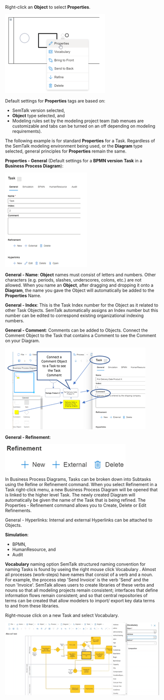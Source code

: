 Right-click  an **Object** to select **Properties**.

![alt text](images/Properties1.png)

Default settings for **Properties** tags are based on:
* SemTalk version selected, 
* **Object** type selected, and 
* Modeling rules set by the modeling project team (tab menues are customizable and tabs can be turned on an off depending on modeling requirements). 

The following example is for standard **Properties** for a Task. Regardless of the SemTalk modeling environment being used, or the **Diagram** type selected, general principles for **Properties** remain the same.

**Properties - General** (Default settings for a **BPMN version** **Task** in a **Business Process Diagram**):

![alt text](images/Properties3.png)

**General - Name**: **Object** names must consist of letters and numbers. Other characters (e.g. periods, slashes, underscores, colons, etc.) are not allowed. 
When you name an **Object**, after dragging and dropping it onto a **Diagram**, the name you gave the Object will automatically be added to the **Properties** Name.

**General - Index**: This is the Task Index number for the Object as it related to other Task Objects. SemTalk automatically assigns an Index number but this number can be edited to correspond existing organizational indexing numbers.

**General - Comment**: Comments can be added to Objects. Connect the Comment Object to the Task that contains a Comment to see the Comment on your Diagram.

![alt text](images/Properties_Comment5.png)

**General - Refinement**: 

![alt text](images/Refinement.png)

In Business Process Diagrams, Tasks can be broken down into Subtasks using the Refine or Refinement command. When you select Refinement in a Task right-click menu, a new Business Process Diagram will be opened that is linked to the higher level Task. The newly created Diagram will automatically be given the name of the Task that is being refined. The Properties - Refinement command allows you to Create, Delete or Edit Refinements.

General - Hyperlinks: Internal and external Hyperlinks can be attached to Objects.


**Simulation**:

* BPMN,
* HumanResource, and
* Audit

**Vocabulary** naming option
SemTalk structured naming convention for naming Tasks is found by useing the right mouse click Vocabulary . Almost all processes (work-steps) have names that consist of a verb and a noun. For example, the process step 'Send Invoice' is the verb 'Send' and the noun 'Invoice'. SemTalk allows users to create libraries of these verbs and nouns so that all modeling projects remain consistent; interfaces that define information flows remain consistent; and so that central repositories of terms can be created that allow modelers to import/ export key data terms to and from these libraries.

Right-mouse click on a new Task and select Vocabulary.

![alt text](images/Vocabulary.png)
